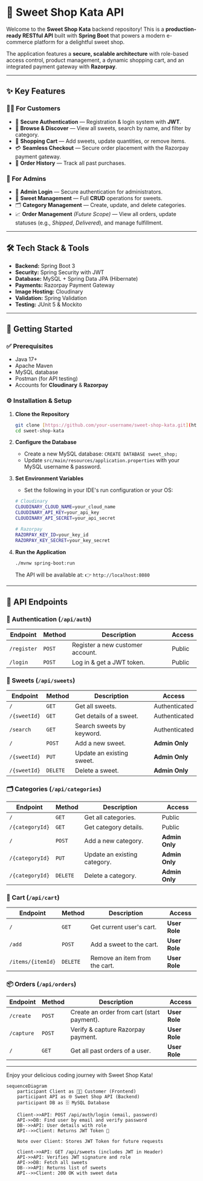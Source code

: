 # 🍬 Sweet Shop Kata API

Welcome to the **Sweet Shop Kata** backend repository!
This is a **production-ready RESTful API** built with **Spring Boot** that powers a modern e-commerce platform for a delightful sweet shop.

The application features a **secure, scalable architecture** with role-based access control, product management, a dynamic shopping cart, and an integrated payment gateway with **Razorpay**.

---

## ✨ Key Features

### 👩‍🍳 For Customers
- 🔐 **Secure Authentication** — Registration & login system with **JWT**.
- 🍰 **Browse & Discover** — View all sweets, search by name, and filter by category.
- 🛒 **Shopping Cart** — Add sweets, update quantities, or remove items.
- 💳 **Seamless Checkout** — Secure order placement with the Razorpay payment gateway.
- 🧾 **Order History** — Track all past purchases.

### 👑 For Admins
- 🔑 **Admin Login** — Secure authentication for administrators.
- 🍭 **Sweet Management** — Full **CRUD** operations for sweets.
- 🗂️ **Category Management** — Create, update, and delete categories.
- 📈 **Order Management** *(Future Scope)* — View all orders, update statuses (e.g., *Shipped*, *Delivered*), and manage fulfillment.

---

## 🛠️ Tech Stack & Tools

- **Backend:** Spring Boot 3
- **Security:** Spring Security with JWT
- **Database:** MySQL + Spring Data JPA (Hibernate)
- **Payments:** Razorpay Payment Gateway
- **Image Hosting:** Cloudinary
- **Validation:** Spring Validation
- **Testing:** JUnit 5 & Mockito

---

## 🚀 Getting Started

### ✅ Prerequisites
- Java 17+
- Apache Maven
- MySQL database
- Postman (for API testing)
- Accounts for **Cloudinary** & **Razorpay**

### ⚙️ Installation & Setup

1.  **Clone the Repository**
    ```bash
    git clone [https://github.com/your-username/sweet-shop-kata.git](https://github.com/your-username/sweet-shop-kata.git)
    cd sweet-shop-kata
    ```

2.  **Configure the Database**
    * Create a new MySQL database: `CREATE DATABASE sweet_shop;`
    * Update `src/main/resources/application.properties` with your MySQL username & password.

3.  **Set Environment Variables**
    * Set the following in your IDE's run configuration or your OS:
    ```bash
    # Cloudinary
    CLOUDINARY_CLOUD_NAME=your_cloud_name
    CLOUDINARY_API_KEY=your_api_key
    CLOUDINARY_API_SECRET=your_api_secret

    # Razorpay
    RAZORPAY_KEY_ID=your_key_id
    RAZORPAY_KEY_SECRET=your_key_secret
    ```

4.  **Run the Application**
    ```bash
    ./mvnw spring-boot:run
    ```
    The API will be available at: 👉 `http://localhost:8080`


---

## 📝 API Endpoints

### 🔑 Authentication (`/api/auth`)
| Endpoint | Method | Description | Access |
|---|---|---|---|
| `/register` | `POST` | Register a new customer account. | Public |
| `/login` | `POST` | Log in & get a JWT token. | Public |

### 🍭 Sweets (`/api/sweets`)
| Endpoint | Method | Description | Access |
|---|---|---|---|
| `/` | `GET` | Get all sweets. | Authenticated |
| `/{sweetId}` | `GET` | Get details of a sweet. | Authenticated |
| `/search` | `GET` | Search sweets by keyword. | Authenticated |
| `/` | `POST` | Add a new sweet. | **Admin Only** |
| `/{sweetId}` | `PUT` | Update an existing sweet. | **Admin Only** |
| `/{sweetId}` | `DELETE` | Delete a sweet. | **Admin Only** |

### 🗂️ Categories (`/api/categories`)
| Endpoint | Method | Description | Access |
|---|---|---|---|
| `/` | `GET` | Get all categories. | Public |
| `/{categoryId}` | `GET` | Get category details. | Public |
| `/` | `POST` | Add a new category. | **Admin Only** |
| `/{categoryId}` | `PUT` | Update an existing category. | **Admin Only** |
| `/{categoryId}` | `DELETE` | Delete a category. | **Admin Only** |

### 🛒 Cart (`/api/cart`)
| Endpoint | Method | Description | Access |
|---|---|---|---|
| `/` | `GET` | Get current user's cart. | **User Role** |
| `/add` | `POST` | Add a sweet to the cart. | **User Role** |
| `/items/{itemId}` | `DELETE` | Remove an item from the cart. | **User Role** |

### 📦 Orders (`/api/orders`)
| Endpoint | Method | Description | Access |
|---|---|---|---|
| `/create` | `POST` | Create an order from cart (start payment). | **User Role** |
| `/capture` | `POST` | Verify & capture Razorpay payment. | **User Role** |
| `/` | `GET` | Get all past orders of a user. | **User Role** |

---

Enjoy your delicious coding journey with Sweet Shop Kata!


```mermaid
sequenceDiagram
    participant Client as 👩‍🍳 Customer (Frontend)
    participant API as 🌐 Sweet Shop API (Backend)
    participant DB as 🗄️ MySQL Database

    Client->>API: POST /api/auth/login (email, password)
    API->>DB: Find user by email and verify password
    DB-->>API: User details with role
    API-->>Client: Returns JWT Token 🔑

    Note over Client: Stores JWT Token for future requests

    Client->>API: GET /api/sweets (includes JWT in Header)
    API->>API: Verifies JWT signature and role
    API->>DB: Fetch all sweets
    DB-->>API: Returns list of sweets
    API-->>Client: 200 OK with sweet data